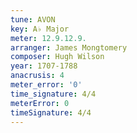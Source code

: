 ```yaml
---
tune: AVON
key: A♭ Major
meter: 12.9.12.9.
arranger: James Mongtomery
composer: Hugh Wilson
year: 1707-1788
anacrusis: 4
meter_error: '0'
time_signature: 4/4
meterError: 0
timeSignature: 4/4
---
```

